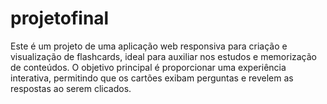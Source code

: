# projetofinal
Este é um projeto de uma aplicação web responsiva para criação e visualização de flashcards, ideal para auxiliar nos estudos e memorização de conteúdos. O objetivo principal é proporcionar uma experiência interativa, permitindo que os cartões exibam perguntas e revelem as respostas ao serem clicados.
